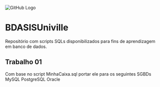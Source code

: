 ![GitHub Logo](https://www.google.com.br/url?sa=i&rct=j&q=&esrc=s&source=images&cd=&cad=rja&uact=8&ved=0ahUKEwik-cjtrr7MAhXFE5AKHVSmC1wQjRwIBw&url=http%3A%2F%2Fwww.univille.edu.br%2Fpt-BR%2Fa-univille%2Findex%2F593723&psig=AFQjCNHVXZ4byvTEwFUQrdguZ23XfPfRqg&ust=1462380721580832)

# BDASISUniville

Repositório com scripts SQLs disponibilizados para fins de aprendizagem em banco de dados.

## Trabalho 01

Com base no script MinhaCaixa.sql portar ele para os seguintes SGBDs
MySQL
PostgreSQL
Oracle
